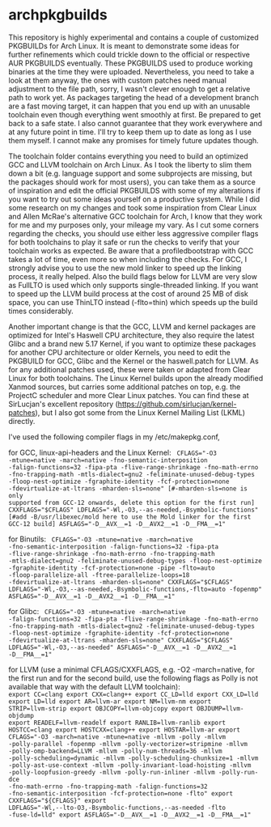 # archpkgbuilds
This repository is highly experimental and contains a couple of customized PKGBUILDs for Arch Linux. It is meant to demonstrate some ideas for further refinements which could trickle down to the official or respective AUR PKGBUILDS eventually. These PKGBUILDS used to produce working binaries at the time they were uploaded. Nevertheless, you need to take a look at them anyway, the ones with custom patches need manual adjustment to the file path, sorry, I wasn't clever enough to get a relative path to work yet. As packages targeting the head of a development branch are a fast moving target, it can happen that you end up with an unusable toolchain even though everything went smoothly at first. Be prepared to get back to a safe state. I also cannot guarantee that they work everywhere and at any future point in time. I'll try to keep them up to date as long as I use them myself. I cannot make any promises for timely future updates though.

The toolchain folder contains everything you need to build an optimized GCC and LLVM toolchain on Arch Linux. As I took the liberty to slim them down a bit (e.g. language support and some subprojects are missing, but the packages should work for most users), you can take them as a source of inspiration and edit the official PKGBUILDS with some of my alterations if you want to try out some ideas yourself on a productive system. While I did some research on my changes and took some inspiration from Clear Linux and Allen McRae's alternative GCC toolchain for Arch, I know that they work for me and my purposes only, your mileage my vary. As I cut some corners regarding the checks, you should use either less aggressive compiler flags for both toolchains to play it safe or run the checks to verify that your toolchain works as expected. Be aware that a profiledbootstrap with GCC takes a lot of time, even more so when including the checks. For GCC, I strongly advise you to use the new mold linker to speed up the linking process, it really helped. Also the build flags below for LLVM are very slow as FullLTO is used which only supports single-threaded linking. If you want to speed up the LLVM build process at the cost of around 25 MB of disk space, you can use ThinLTO instead (-flto=thin) which speeds up the build times considerably.

Another important change is that the GCC, LLVM and kernel packages are optimized for Intel's Haswell CPU architecture, they also require the latest Glibc and a brand new 5.17 Kernel, if you want to optimize these packages for another CPU architecture or older Kernels, you need to edit the PKGBUILD for GCC, Glibc and the Kernel or the haswell.patch for LLVM. As for any additional patches used, these were taken or adapted from Clear Linux for both toolchains. The Linux Kernel builds upon the already modified Xanmod sources, but carries some additional patches on top, e.g. the ProjectC scheduler and more Clear Linux patches. You can find these at SirLucjan's excellent repository (https://github.com/sirlucjan/kernel-patches), but I also got some from the Linux Kernel Mailing List (LKML) directly. 

I've used the following compiler flags in my /etc/makepkg.conf,

for GCC, linux-api-headers and the Linux Kernel:
<CODE>
CFLAGS="-O3 -mtune=native -march=native -fno-semantic-interposition -falign-functions=32 -fipa-pta -flive-range-shrinkage -fno-math-errno -fno-trapping-math -mtls-dialect=gnu2 -feliminate-unused-debug-types -floop-nest-optimize -fgraphite-identity -fcf-protection=none -fdevirtualize-at-ltrans -mharden-sls=none" [#-mharden-sls=none is only supported from GCC-12 onwards, delete this option for the first run]
CXXFLAGS="$CFLAGS"
LDFLAGS="-Wl,-O3,--as-needed,-Bsymbolic-functions" [#add -B/usr/libexec/mold here to use the Mold linker for the first GCC-12 build]
ASFLAGS="-D__AVX__=1 -D__AVX2__=1 -D__FMA__=1"
</CODE>

for Binutils:
<CODE>
CFLAGS="-O3 -mtune=native -march=native -fno-semantic-interposition -falign-functions=32 -fipa-pta -flive-range-shrinkage -fno-math-errno -fno-trapping-math -mtls-dialect=gnu2 -feliminate-unused-debug-types -floop-nest-optimize -fgraphite-identity -fcf-protection=none -pipe -flto=auto -floop-parallelize-all -ftree-parallelize-loops=18 -fdevirtualize-at-ltrans -mharden-sls=none"
CXXFLAGS="$CFLAGS"
LDFLAGS="-Wl,-O3,--as-needed,-Bsymbolic-functions,-flto=auto -fopenmp"
ASFLAGS="-D__AVX__=1 -D__AVX2__=1 -D__FMA__=1"
</CODE>

for Glibc:
<CODE>
CFLAGS="-O3 -mtune=native -march=native -falign-functions=32 -fipa-pta -flive-range-shrinkage -fno-math-errno -fno-trapping-math -mtls-dialect=gnu2 -feliminate-unused-debug-types -floop-nest-optimize -fgraphite-identity -fcf-protection=none -fdevirtualize-at-ltrans -mharden-sls=none"
CXXFLAGS="$CFLAGS"
LDFLAGS="-Wl,-O3,--as-needed"
ASFLAGS="-D__AVX__=1 -D__AVX2__=1 -D__FMA__=1"
</CODE>

for LLVM (use a minimal CFLAGS/CXXFLAGS, e.g. -O2 -march=native, for the first run and for the second build, use the following flags as Polly is not available that way with the default LLVM toolchain):
<CODE>
export CC=clang
export CXX=clang++
export CC_LD=lld
export CXX_LD=lld
export LD=lld
export AR=llvm-ar
export NM=llvm-nm
export STRIP=llvm-strip
export OBJCOPY=llvm-objcopy
export OBJDUMP=llvm-objdump
export READELF=llvm-readelf
export RANLIB=llvm-ranlib
export HOSTCC=clang
export HOSTCXX=clang++
export HOSTAR=llvm-ar
export CFLAGS="-O3 -march=native -mtune=native -mllvm -polly -mllvm -polly-parallel -fopenmp -mllvm -polly-vectorizer=stripmine -mllvm -polly-omp-backend=LLVM -mllvm -polly-num-threads=36 -mllvm -polly-scheduling=dynamic -mllvm -polly-scheduling-chunksize=1 -mllvm -polly-ast-use-context -mllvm -polly-invariant-load-hoisting -mllvm -polly-loopfusion-greedy -mllvm -polly-run-inliner -mllvm -polly-run-dce -fno-math-errno -fno-trapping-math -falign-functions=32 -fno-semantic-interposition -fcf-protection=none -flto"
export CXXFLAGS="${CFLAGS}"
export LDFLAGS="-Wl,--lto-O3,-Bsymbolic-functions,--as-needed -flto -fuse-ld=lld"
export ASFLAGS="-D__AVX__=1 -D__AVX2__=1 -D__FMA__=1"
</CODE>
